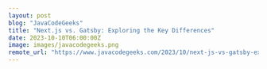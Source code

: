 ```yaml
---
layout: post
blog: "JavaCodeGeeks"
title: "Next.js vs. Gatsby: Exploring the Key Differences"
date: 2023-10-10T06:00:00Z
image: images/javacodegeeks.png
remote_url: "https://www.javacodegeeks.com/2023/10/next-js-vs-gatsby-exploring-the-key-differences.html"
---
```

